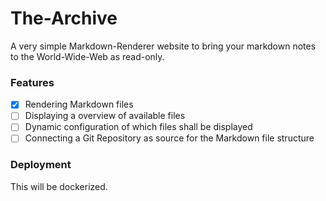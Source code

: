 # The-Archive
A very simple Markdown-Renderer website to bring your markdown notes to the World-Wide-Web
as read-only. 

### Features
- [x] Rendering Markdown files
- [ ] Displaying a overview of available files
- [ ] Dynamic configuration of which files shall be displayed
- [ ] Connecting a Git Repository as source for the Markdown file structure

### Deployment
This will be dockerized.